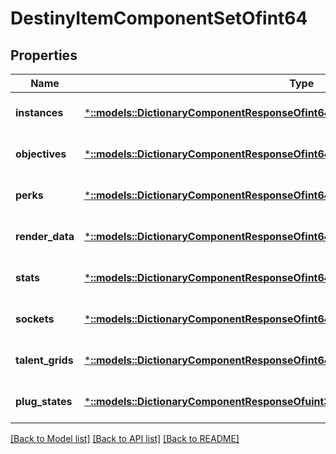 # DestinyItemComponentSetOfint64

## Properties
Name | Type | Description | Notes
------------ | ------------- | ------------- | -------------
**instances** | [***::models::DictionaryComponentResponseOfint64AndDestinyItemInstanceComponent**](DictionaryComponentResponseOfint64AndDestinyItemInstanceComponent.md) |  | [optional] [default to null]
**objectives** | [***::models::DictionaryComponentResponseOfint64AndDestinyItemObjectivesComponent**](DictionaryComponentResponseOfint64AndDestinyItemObjectivesComponent.md) |  | [optional] [default to null]
**perks** | [***::models::DictionaryComponentResponseOfint64AndDestinyItemPerksComponent**](DictionaryComponentResponseOfint64AndDestinyItemPerksComponent.md) |  | [optional] [default to null]
**render_data** | [***::models::DictionaryComponentResponseOfint64AndDestinyItemRenderComponent**](DictionaryComponentResponseOfint64AndDestinyItemRenderComponent.md) |  | [optional] [default to null]
**stats** | [***::models::DictionaryComponentResponseOfint64AndDestinyItemStatsComponent**](DictionaryComponentResponseOfint64AndDestinyItemStatsComponent.md) |  | [optional] [default to null]
**sockets** | [***::models::DictionaryComponentResponseOfint64AndDestinyItemSocketsComponent**](DictionaryComponentResponseOfint64AndDestinyItemSocketsComponent.md) |  | [optional] [default to null]
**talent_grids** | [***::models::DictionaryComponentResponseOfint64AndDestinyItemTalentGridComponent**](DictionaryComponentResponseOfint64AndDestinyItemTalentGridComponent.md) |  | [optional] [default to null]
**plug_states** | [***::models::DictionaryComponentResponseOfuint32AndDestinyItemPlugComponent**](DictionaryComponentResponseOfuint32AndDestinyItemPlugComponent.md) |  | [optional] [default to null]

[[Back to Model list]](../README.md#documentation-for-models) [[Back to API list]](../README.md#documentation-for-api-endpoints) [[Back to README]](../README.md)


